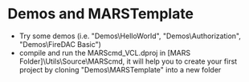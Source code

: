 # Demos and MARSTemplate

* Try some demos (i.e. "Demos\HelloWorld", "Demos\Authorization", "Demos\FireDAC Basic")
* compile and run the MARScmd_VCL.dproj in [MARS Folder]\Utils\Source\MARScmd, it will help you to create your first project by cloning "Demos\MARSTemplate" into a new folder

